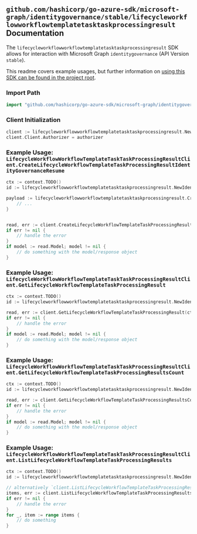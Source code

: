 
## `github.com/hashicorp/go-azure-sdk/microsoft-graph/identitygovernance/stable/lifecycleworkflowworkflowtemplatetasktaskprocessingresult` Documentation

The `lifecycleworkflowworkflowtemplatetasktaskprocessingresult` SDK allows for interaction with Microsoft Graph `identitygovernance` (API Version `stable`).

This readme covers example usages, but further information on [using this SDK can be found in the project root](https://github.com/hashicorp/go-azure-sdk/tree/main/docs).

### Import Path

```go
import "github.com/hashicorp/go-azure-sdk/microsoft-graph/identitygovernance/stable/lifecycleworkflowworkflowtemplatetasktaskprocessingresult"
```


### Client Initialization

```go
client := lifecycleworkflowworkflowtemplatetasktaskprocessingresult.NewLifecycleWorkflowWorkflowTemplateTaskTaskProcessingResultClientWithBaseURI("https://graph.microsoft.com")
client.Client.Authorizer = authorizer
```


### Example Usage: `LifecycleWorkflowWorkflowTemplateTaskTaskProcessingResultClient.CreateLifecycleWorkflowTemplateTaskProcessingResultIdentityGovernanceResume`

```go
ctx := context.TODO()
id := lifecycleworkflowworkflowtemplatetasktaskprocessingresult.NewIdentityGovernanceLifecycleWorkflowWorkflowTemplateIdTaskIdTaskProcessingResultID("workflowTemplateId", "taskId", "taskProcessingResultId")

payload := lifecycleworkflowworkflowtemplatetasktaskprocessingresult.CreateLifecycleWorkflowTemplateTaskProcessingResultIdentityGovernanceResumeRequest{
	// ...
}


read, err := client.CreateLifecycleWorkflowTemplateTaskProcessingResultIdentityGovernanceResume(ctx, id, payload, lifecycleworkflowworkflowtemplatetasktaskprocessingresult.DefaultCreateLifecycleWorkflowTemplateTaskProcessingResultIdentityGovernanceResumeOperationOptions())
if err != nil {
	// handle the error
}
if model := read.Model; model != nil {
	// do something with the model/response object
}
```


### Example Usage: `LifecycleWorkflowWorkflowTemplateTaskTaskProcessingResultClient.GetLifecycleWorkflowTemplateTaskProcessingResult`

```go
ctx := context.TODO()
id := lifecycleworkflowworkflowtemplatetasktaskprocessingresult.NewIdentityGovernanceLifecycleWorkflowWorkflowTemplateIdTaskIdTaskProcessingResultID("workflowTemplateId", "taskId", "taskProcessingResultId")

read, err := client.GetLifecycleWorkflowTemplateTaskProcessingResult(ctx, id, lifecycleworkflowworkflowtemplatetasktaskprocessingresult.DefaultGetLifecycleWorkflowTemplateTaskProcessingResultOperationOptions())
if err != nil {
	// handle the error
}
if model := read.Model; model != nil {
	// do something with the model/response object
}
```


### Example Usage: `LifecycleWorkflowWorkflowTemplateTaskTaskProcessingResultClient.GetLifecycleWorkflowTemplateTaskProcessingResultsCount`

```go
ctx := context.TODO()
id := lifecycleworkflowworkflowtemplatetasktaskprocessingresult.NewIdentityGovernanceLifecycleWorkflowWorkflowTemplateIdTaskID("workflowTemplateId", "taskId")

read, err := client.GetLifecycleWorkflowTemplateTaskProcessingResultsCount(ctx, id, lifecycleworkflowworkflowtemplatetasktaskprocessingresult.DefaultGetLifecycleWorkflowTemplateTaskProcessingResultsCountOperationOptions())
if err != nil {
	// handle the error
}
if model := read.Model; model != nil {
	// do something with the model/response object
}
```


### Example Usage: `LifecycleWorkflowWorkflowTemplateTaskTaskProcessingResultClient.ListLifecycleWorkflowTemplateTaskProcessingResults`

```go
ctx := context.TODO()
id := lifecycleworkflowworkflowtemplatetasktaskprocessingresult.NewIdentityGovernanceLifecycleWorkflowWorkflowTemplateIdTaskID("workflowTemplateId", "taskId")

// alternatively `client.ListLifecycleWorkflowTemplateTaskProcessingResults(ctx, id, lifecycleworkflowworkflowtemplatetasktaskprocessingresult.DefaultListLifecycleWorkflowTemplateTaskProcessingResultsOperationOptions())` can be used to do batched pagination
items, err := client.ListLifecycleWorkflowTemplateTaskProcessingResultsComplete(ctx, id, lifecycleworkflowworkflowtemplatetasktaskprocessingresult.DefaultListLifecycleWorkflowTemplateTaskProcessingResultsOperationOptions())
if err != nil {
	// handle the error
}
for _, item := range items {
	// do something
}
```
